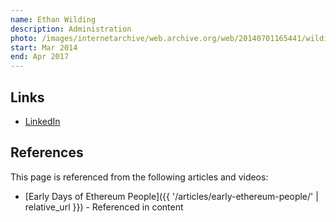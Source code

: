 ```yaml
---
name: Ethan Wilding
description: Administration
photo: /images/internetarchive/web.archive.org/web/20140701165441/wilding-ethan.jpg
start: Mar 2014
end: Apr 2017
---
```


## Links
- [LinkedIn](https://www.linkedin.com/in/ethanwilding/)

## References

This page is referenced from the following articles and videos:

- [Early Days of Ethereum People]({{ '/articles/early-ethereum-people/' | relative_url }}) - Referenced in content